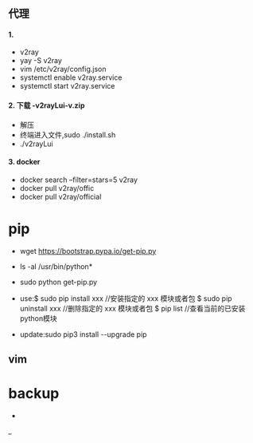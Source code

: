 #

## 代理

#### 1.

- v2ray
- yay -S v2ray
- vim /etc/v2ray/config.json
- systemctl enable v2ray.service
- systemctl start v2ray.service


#### 2. 下载 -v2rayLui-v.zip

- 解压
- 终端进入文件,sudo ./install.sh
- ./v2rayLui
 
#### 3. docker

- docker search –filter=stars=5 v2ray
- docker pull v2ray/offic
- docker pull v2ray/official
 
# pip

- wget https://bootstrap.pypa.io/get-pip.py
- ls -al /usr/bin/python*
- sudo python get-pip.py

- use:$ sudo pip install xxx  //安装指定的 xxx 模块或者包
$ sudo pip uninstall xxx  //删除指定的 xxx 模块或者包
$ pip list       //查看当前的已安装python模块
- update:sudo pip3 install --upgrade pip

 
## vim

# backup

- 

_
